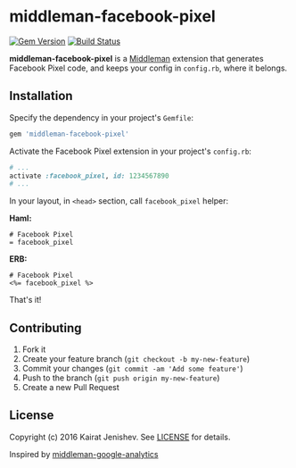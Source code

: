 # middleman-facebook-pixel

[![Gem Version](https://badge.fury.io/rb/middleman-facebook-pixel.svg)](https://badge.fury.io/rb/middleman-facebook-pixel)
[![Build Status](https://travis-ci.org/xcopy/middleman-facebook-pixel.svg?branch=master)](https://travis-ci.org/xcopy/middleman-facebook-pixel)

**middleman-facebook-pixel** is a [Middleman](http://middlemanapp.com) extension that generates Facebook Pixel code, and keeps your config in `config.rb`, where it belongs.


## Installation

Specify the dependency in your project's `Gemfile`:

  ```ruby
  gem 'middleman-facebook-pixel'
  ```

Activate the Facebook Pixel extension in your project's `config.rb`:

  ```ruby
  # ...
  activate :facebook_pixel, id: 1234567890
  # ...
  ```

In your layout, in `<head>` section, call `facebook_pixel` helper:

  **Haml:**

  ```haml
  # Facebook Pixel
  = facebook_pixel
  ```

  **ERB:**
  
  ```erb
  # Facebook Pixel
  <%= facebook_pixel %>
  ```

That's it!

## Contributing

1. Fork it
2. Create your feature branch (`git checkout -b my-new-feature`)
3. Commit your changes (`git commit -am 'Add some feature'`)
4. Push to the branch (`git push origin my-new-feature`)
5. Create a new Pull Request

## License

Copyright (c) 2016 Kairat Jenishev. See [LICENSE](./LICENSE) for details.

Inspired by [middleman-google-analytics](https://github.com/danielbayerlein/middleman-google-analytics) 
